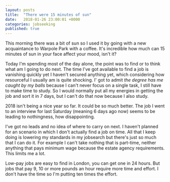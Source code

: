 ```yaml
---
layout: posts
title:  "There were 15 minutes of sun"
date:   2018-01-26 23:00:01 +0000
categories: jobseeking
published: true
---
```

This morning there was a bit of sun so I used it by going with a new acquaintance to Warpole Park with a coffee. It's incredible how much can 15 minutes of sun in your face affect your mood, isn't it?

Today I'm spending most of the day alone, the point was to find or to think what am I going to do next. The time I've got available to find a job is vanishing quickly yet I haven't secured anything yet, which considering how resourceful I usually am is quite shocking. I' got to admit *the degree has me caught by my balls* because I can't never focus on a single task, I still have to make time to study. So I would normally put all my energies in getting the job and sort it in 7 days, but I can't do that now because I also study.

2018 isn't being a nice year so far. It could be so much better.
The job I went to an interview for last Saturday (meaning 6 days ago now) seems to be leading to nothingness, how disappointing.

I've got no leads and no idea of where to carry on next. I haven't planned for an scenario in which I don't actually find a job on time. All that I keep doing is lowering my standards in my jobsearch but there's just so much that I can do it. For example I can't take nothing that is part-time, neither anything that pays minimum wage because the estate agency requirements. This limits me a lot.

Low-pay jobs are easy to find in London, you can get one in 24 hours. But jobs that pay 9, 10 or more pounds an hour require more time and effort. I don't have the time so I'm putting ten times the effort.
